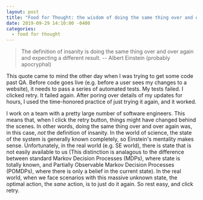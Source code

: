 ```yaml
---
layout: post
title: "Food for Thought: the wisdom of doing the same thing over and over again"
date: 2019-09-29 14:10:00 -0400
categories:
  - food for thought
---
```

> The definition of insanity is doing the same thing over and over again and 
> expecting a different result.
> -- Albert Einstein (probably apocryphal)

This quote came to mind the other day when I was trying to get some code past
QA. Before code goes live (e.g. before a user sees my changes to a website),
it needs to pass a series of automated tests. My tests failed. I clicked retry.
It failed again. After poring over details of my updates for hours, I used the 
time-honored practice of just trying it again, and it worked.

I work on a team with a pretty large number of software engineers. This means
that, when I click the retry button, things might have changed behind the 
scenes. In other words, doing the same thing over and over again was, in this
case, *not* the definition of insanity. In the world of science, the state
of the system is generally known completely, so Einstein's mentality makes
sense. Unfortunately, in the real world (e.g. SE world), there is state that is 
not easily available to us (This distinction is analagous to the difference
between standard Markov Decision Processes (MDPs), where state is totally known,
and Partially Observable Markov Decision Processes (POMDPs), where there is only
a belief in the current state). In the real world, when we face scenarios with
this massive unknown state, the optimal action, the _sane_ action, is to just do 
it again. So rest easy, and click retry.